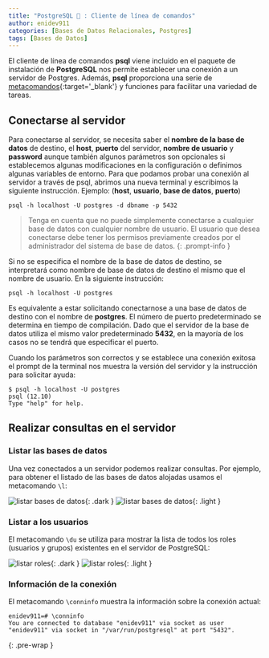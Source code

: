 ```yaml
---
title: "PostgreSQL 🐘 : Cliente de línea de comandos"
author: enidev911
categories: [Bases de Datos Relacionales, Postgres]
tags: [Bases de Datos]
---
```



El cliente de línea de comandos **psql** viene incluido en el paquete de instalación de **PostgreSQL** nos permite establecer una conexión a un servidor de Postgres. Además, **psql** proporciona una serie de [metacomandos](https://www.postgresql.org/docs/current/app-psql.html#APP-PSQL-META-COMMANDS){:target='_blank'} y funciones para facilitar una variedad de tareas.


## Conectarse al servidor

Para conectarse al servidor, se necesita saber el **nombre de la base de datos** de destino, el **host**, **puerto** del servidor, **nombre de usuario** y **password** aunque también algunos parámetros son opcionales si establecemos algunas modificaciones en la configuración o definimos algunas variables de entorno. Para que podamos probar una conexión al servidor a través de psql, abrimos una nueva terminal y escribimos la siguiente instrucción. Ejemplo: (**host**, **usuario**, **base de datos**, **puerto**)

```terminal
psql -h localhost -U postgres -d dbname -p 5432
```

> Tenga en cuenta que no puede simplemente conectarse a cualquier base de datos con cualquier nombre de usuario. El usuario que desea conectarse debe tener los permisos previamente creados por el administrador del sistema de base de datos.
{: .prompt-info }

Si no se especifica el nombre de la base de datos de destino, se interpretará como nombre de base de datos de destino el mismo que el nombre de usuario. En la siguiente instrucción:

```terminal
psql -h localhost -U postgres
```

Es equivalente a estar solicitando conectarnose a una base de datos de destino con el nombre de **postgres**. El número de puerto predeterminado se determina en tiempo de compilación. Dado que el servidor de la base de datos utiliza el mismo valor predeterminado **5432**, en la mayoría de los casos no se tendrá que especificar el puerto. 

Cuando los parámetros son correctos y se establece una conexión exitosa el prompt de la terminal nos muestra la versión del servidor y la instrucción para solicitar ayuda:

```terminal
$ psql -h localhost -U postgres
psql (12.10)
Type "help" for help.
```

## Realizar consultas en el servidor

### Listar las bases de datos

Una vez conectados a un servidor podemos realizar consultas. Por ejemplo, para obtener el listado de las bases de datos alojadas usamos el metacomando `\l`:

![listar bases de datos](postgres/psql-list-databases-dark.png){: .dark }
![listar bases de datos](postgres/psql-list-databases-light.png){: .light }

### Listar a los usuarios

El metacomando `\du` se utiliza para mostrar la lista de todos los roles (usuarios y grupos) existentes en el servidor de PostgreSQL:

![listar roles](postgres/psql-list-users-dark.png){: .dark }
![listar roles](postgres/psql-list-users-light.png){: .light }

### Información de la conexión

El metacomando `\conninfo` muestra la información sobre la conexión actual:

```
enidev911=# \conninfo
You are connected to database "enidev911" via socket as user "enidev911" via socket in "/var/run/postgresql" at port "5432".
```
{: .pre-wrap }
